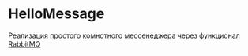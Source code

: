 # HelloMessage
Реализация простого комнотного мессенеджера через функционал [RabbitMQ](https://github.com/rabbitmq)
